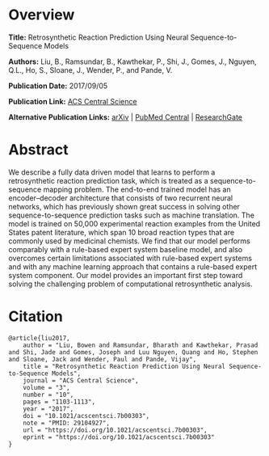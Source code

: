 # Overview
**Title:**
Retrosynthetic Reaction Prediction Using Neural Sequence-to-Sequence Models

**Authors:**
Liu, B., Ramsundar, B., Kawthekar, P., Shi, J., Gomes, J., Nguyen, Q.L., Ho, S., Sloane, J., Wender, P., and Pande, V.

**Publication Date:**
2017/09/05

**Publication Link:**
[ACS Central Science](https://pubs.acs.org/doi/10.1021/acscentsci.7b00303)

**Alternative Publication Links:**
[arXiv](https://arxiv.org/abs/1706.01643) |
[PubMed Central](https://www.ncbi.nlm.nih.gov/pmc/articles/PMC5658761) |
[ResearchGate](https://www.researchgate.net/publication/317377611_Retrosynthetic_Reaction_Prediction_Using_Neural_Sequence-to-Sequence_Models)


# Abstract
We describe a fully data driven model that learns to perform a retrosynthetic reaction prediction task, which is treated as a sequence-to-sequence mapping problem.
The end-to-end trained model has an encoder–decoder architecture that consists of two recurrent neural networks, which has previously shown great success in solving other sequence-to-sequence prediction tasks such as machine translation.
The model is trained on 50,000 experimental reaction examples from the United States patent literature, which span 10 broad reaction types that are commonly used by medicinal chemists.
We find that our model performs comparably with a rule-based expert system baseline model, and also overcomes certain limitations associated with rule-based expert systems and with any machine learning approach that contains a rule-based expert system component.
Our model provides an important first step toward solving the challenging problem of computational retrosynthetic analysis.


# Citation
```
@article{liu2017,
    author = "Liu, Bowen and Ramsundar, Bharath and Kawthekar, Prasad and Shi, Jade and Gomes, Joseph and Luu Nguyen, Quang and Ho, Stephen and Sloane, Jack and Wender, Paul and Pande, Vijay",
    title = "Retrosynthetic Reaction Prediction Using Neural Sequence-to-Sequence Models",
    journal = "ACS Central Science",
    volume = "3",
    number = "10",
    pages = "1103-1113",
    year = "2017",
    doi = "10.1021/acscentsci.7b00303",
    note = "PMID: 29104927",
    url = "https://doi.org/10.1021/acscentsci.7b00303",
    eprint = "https://doi.org/10.1021/acscentsci.7b00303"
}
```
